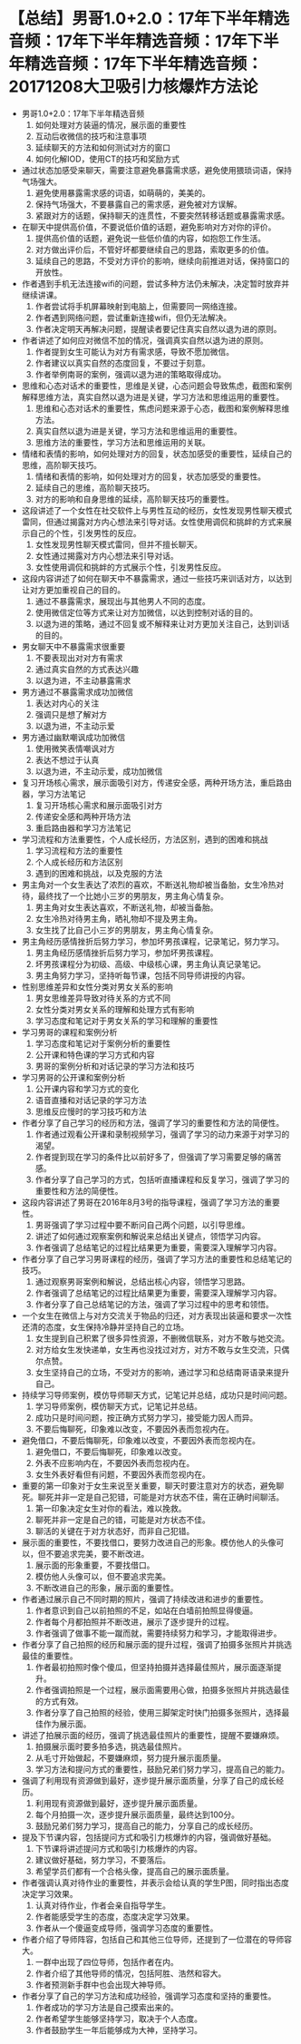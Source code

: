 # 【总结】男哥1.0+2.0：17年下半年精选音频：17年下半年精选音频：17年下半年精选音频：17年下半年精选音频：20171208大卫吸引力核爆炸方法论

-   男哥1.0+2.0：17年下半年精选音频
    1.  如何处理对方装逼的情况，展示面的重要性
    2.  互动后收微信的技巧和注意事项
    3.  延续聊天的方法和如何测试对方的窗口
    4.  如何化解IOD，使用CT的技巧和奖励方式
-   通过状态加感受来聊天，需要注意避免暴露需求感，避免使用猥琐词语，保持气场强大。
    1.  避免使用暴露需求感的词语，如萌萌的，美美的。
    2.  保持气场强大，不要暴露自己的需求感，避免被对方误解。
    3.  紧跟对方的话题，保持聊天的连贯性，不要突然转移话题或暴露需求感。
-   在聊天中提供高价值，不要说低价值的话题，避免影响对方对你的评价。
    1.  提供高价值的话题，避免说一些低价值的内容，如抱怨工作生活。
    2.  对方做出评价后，不管好坏都要继续自己的思路，索取更多的价值。
    3.  延续自己的思路，不受对方评价的影响，继续向前推进对话，保持窗口的开放性。
-   作者遇到手机无法连接wifi的问题，尝试多种方法仍未解决，决定暂时放弃并继续讲课。
    1.  作者尝试将手机屏幕映射到电脑上，但需要同一网络连接。
    2.  作者遇到网络问题，尝试重新连接wifi，但仍无法解决。
    3.  作者决定明天再解决问题，提醒读者要记住真实自然以退为进的原则。
-   作者讲述了如何应对微信不加的情况，强调真实自然以退为进的原则。
    1.  作者提到女生可能认为对方有需求感，导致不愿加微信。
    2.  作者建议以真实自然的态度回复，不要过于刻意。
    3.  作者举例南哥的案例，强调以退为进的策略取得成功。
-   思维和心态对话术的重要性，思维是关键，心态问题会导致焦虑，截图和案例解释思维方法，真实自然以退为进是关键，学习方法和思维运用的重要性。
    1.  思维和心态对话术的重要性，焦虑问题来源于心态，截图和案例解释思维方法。
    2.  真实自然以退为进是关键，学习方法和思维运用的重要性。
    3.  思维方法的重要性，学习方法和思维运用的关联。
-   情绪和表情的影响，如何处理对方的回复，状态加感受的重要性，延续自己的思维，高阶聊天技巧。
    1.  情绪和表情的影响，如何处理对方的回复，状态加感受的重要性。
    2.  延续自己的思维，高阶聊天技巧。
    3.  对方的影响和自身思维的延续，高阶聊天技巧的重要性。
-   这段讲述了一个女性在社交软件上与男性互动的经历，女性发现男性聊天模式雷同，但通过揭露对方内心想法来引导对话。女性使用调侃和挑衅的方式来展示自己的个性，引发男性的反应。
    1.  女性发现男性聊天模式雷同，但并不擅长聊天。
    2.  女性通过揭露对方内心想法来引导对话。
    3.  女性使用调侃和挑衅的方式展示个性，引发男性反应。
-   这段内容讲述了如何在聊天中不暴露需求，通过一些技巧来训话对方，以达到让对方更加重视自己的目的。
    1.  通过不暴露需求，展现出与其他男人不同的态度。
    2.  使用微信定位等方式来让对方加微信，以达到控制对话的目的。
    3.  以退为进的策略，通过不回复或不解释来让对方更加关注自己，达到训话的目的。
-   男女聊天中不暴露需求很重要
    1.  不要表现出对对方有需求
    2.  通过真实自然的方式表达兴趣
    3.  以退为进，不主动暴露需求
-   男方通过不暴露需求成功加微信
    1.  表达对内心的关注
    2.  强调只是想了解对方
    3.  以退为进，不主动示爱
-   男方通过幽默嘲讽成功加微信
    1.  使用微笑表情嘲讽对方
    2.  表达不想过于认真
    3.  以退为进，不主动示爱，成功加微信
-   复习开场核心需求，展示面吸引对方，传递安全感，两种开场方法，重启路由器，学习方法笔记
    1.  复习开场核心需求和展示面吸引对方
    2.  传递安全感和两种开场方法
    3.  重启路由器和学习方法笔记
-   学习流程和方法重要性，个人成长经历，方法区别，遇到的困难和挑战
    1.  学习流程和方法的重要性
    2.  个人成长经历和方法区别
    3.  遇到的困难和挑战，以及克服的方法
-   男主角对一个女生表达了浓烈的喜欢，不断送礼物却被当备胎，女生冷热对待，最终找了一个比她小三岁的男朋友，男主角心情复杂。
    1.  男主角对女生表达喜欢，不断送礼物，却被当备胎。
    2.  女生冷热对待男主角，晒礼物却不提及男主角。
    3.  女生找了比自己小三岁的男朋友，男主角心情复杂。
-   男主角经历感情挫折后努力学习，参加坏男孩课程，记录笔记，努力学习。
    1.  男主角经历感情挫折后努力学习，参加坏男孩课程。
    2.  坏男孩课程分为初级、高级、中级核心课，男主角认真记录笔记。
    3.  男主角努力学习，坚持听每节课，包括不同导师讲授的内容。
-   性别思维差异和女性分类对男女关系的影响
    1.  男女思维差异导致对待关系的方式不同
    2.  女性分类对男女关系的理解和处理方式有影响
    3.  学习态度和笔记对于男女关系的学习和理解的重要性
-   学习男哥的课程和案例分析
    1.  学习态度和笔记对于案例分析的重要性
    2.  公开课和特色课的学习方式和内容
    3.  男哥的案例分析和对话记录的学习方法和技巧
-   学习男哥的公开课和案例分析
    1.  公开课内容和学习方式的变化
    2.  语音直播和对话记录的学习方法
    3.  思维反应慢时的学习技巧和方法
-   作者分享了自己学习的经历和方法，强调了学习的重要性和方法的简便性。
    1.  作者通过观看公开课和录制视频学习，强调了学习的动力来源于对学习的渴望。
    2.  作者提到现在学习的条件比以前好多了，但强调了学习需要足够的痛苦感。
    3.  作者分享了自己学习的方式，包括听直播课程和反复学习，强调了学习的重要性和方法的简便性。
-   这段内容讲述了男哥在2016年8月3号的指导课程，强调了学习方法的重要性。
    1.  男哥强调了学习过程中要不断问自己两个问题，以引导思维。
    2.  讲述了如何通过观察案例和解说来总结出关键点，领悟学习内容。
    3.  作者强调了总结笔记的过程比结果更为重要，需要深入理解学习内容。
-   作者分享了自己学习男哥课程的经历，强调了学习方法的重要性和总结笔记的技巧。
    1.  通过观察男哥案例和解说，总结出核心内容，领悟学习思路。
    2.  作者强调了总结笔记的过程比结果更为重要，需要深入理解学习内容。
    3.  作者分享了自己总结笔记的方法，强调了学习过程中的思考和领悟。
-   一个女生在微信上与对方交流关于物品的归还，对方表现出装逼和要求一次性还清的态度，女生保持冷静并坚持自己的立场。
    1.  女生提到自己积累了很多异性资源，不删微信联系，对方不敢与她交流。
    2.  对方给女生发快递单，女生再也没找过对方，对方不敢与女生交流，只偶尔点赞。
    3.  女生坚持自己的立场，不受对方的影响，通过学习和总结南哥语录来提升自己。
-   持续学习导师案例，模仿导师聊天方式，记笔记并总结，成功只是时间问题。
    1.  学习导师案例，模仿聊天方式，记笔记并总结。
    2.  成功只是时间问题，按正确方式努力学习，接受能力因人而异。
    3.  不要后悔聊死，印象难以改变，不要因外表而忽视内在。
-   避免借口，不要后悔聊死，印象难以改变，不要因外表而忽视内在。
    1.  避免借口，不要后悔聊死，印象难以改变。
    2.  外表不应影响内在，不要因外表而忽视内在。
    3.  女生外表好看但有问题，不要因外表而忽视内在。
-   重要的第一印象对于女生来说至关重要，聊天时要注意对方的状态，避免聊死。聊死并非一定是自己犯错，可能是对方状态不佳，需在正确时间聊活。
    1.  第一印象决定女生对你的看法，难以挽救。
    2.  聊死并非一定是自己的错，可能是对方状态不佳。
    3.  聊活的关键在于对方状态好，而非自己犯错。
-   展示面的重要性，不要找借口，要努力改进自己的形象。模仿他人的头像可以，但不要追求完美，要不断改进。
    1.  展示面的形象重要，不要找借口。
    2.  模仿他人头像可以，但不要追求完美。
    3.  不断改进自己的形象，展示面的重要性。
-   作者通过展示自己不同时期的照片，强调了持续改进和进步的重要性。
    1.  作者意识到自己以前拍照的不足，如站在白墙前拍照显得傻逼。
    2.  作者每个月都拍照并不断改进，展示了逐步提升的过程。
    3.  作者强调了做事不能一蹴而就，需要持续努力和学习，才能取得进步。
-   作者分享了自己拍照的经历和展示面的提升过程，强调了拍摄多张照片并挑选最佳的重要性。
    1.  作者最初拍照时像个傻瓜，但坚持拍摄并选择最佳照片，展示面逐渐提升。
    2.  作者强调拍照是一个过程，展示面需要用心做，拍摄多张照片并挑选最佳的方式有效。
    3.  作者分享了自己拍照的经验，使用三脚架定时快门拍摄多张照片，选择最佳作为展示面。
-   讲述了拍展示面的经历，强调了挑选最佳照片的重要性，提醒不要嫌麻烦。
    1.  拍摄展示面时要多拍多选，挑选最佳照片。
    2.  从毛寸开始做起，不要嫌麻烦，努力提升展示面质量。
    3.  学习方法和提问方式的重要性，鼓励兄弟们努力学习，提高自己的能力。
-   强调了利用现有资源做到最好，逐步提升展示面质量，分享了自己的成长经历。
    1.  利用现有资源做到最好，逐步提升展示面质量。
    2.  每个月拍摄一次，逐步提升展示面质量，最终达到100分。
    3.  鼓励兄弟们努力学习，提高自己的能力，分享自己的成长经历。
-   提及下节课内容，包括提问方式和吸引力核爆炸的内容，强调做好基础。
    1.  下节课将讲述提问方式和吸引力核爆炸的内容。
    2.  建议做好基础，努力学习，不要落后。
    3.  希望学员们都有一个合格头像，提高自己的展示面质量。
-   作者强调认真对待作业的重要性，并表示会给认真的学生P图，同时指出态度决定学习效果。
    1.  认真对待作业，作者会亲自指导学生。
    2.  作者能感受学生的态度，态度决定学习效果。
    3.  作者从一个傻逼变成导师，强调学习态度的重要性。
-   作者介绍了导师阵容，包括自己和其他三位导师，还提到了一位潜在的导师容大。
    1.  一群中出现了四位导师，包括作者在内。
    2.  作者介绍了其他导师的情况，包括阿胜、浩然和容大。
    3.  作者预测新手群中也会出现大神导师。
-   作者分享了自己的学习方法和成功经验，强调学习态度和坚持的重要性。
    1.  作者成功的学习方法是自己摸索出来的。
    2.  作者希望学生能够坚持学习，取决于个人态度。
    3.  作者鼓励学生一年后能够成为大神，坚持学习。